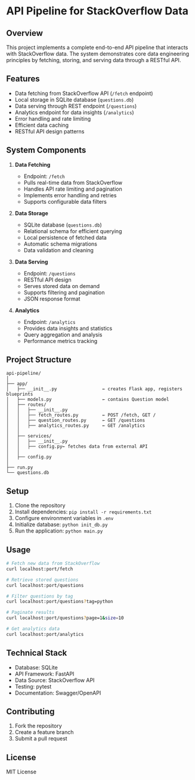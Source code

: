 # API Pipeline for StackOverflow Data

## Overview
This project implements a complete end-to-end API pipeline that interacts with StackOverflow data. The system demonstrates core data engineering principles by fetching, storing, and serving data through a RESTful API.

## Features
- Data fetching from StackOverflow API (`/fetch` endpoint)
- Local storage in SQLite database (`questions.db`)
- Data serving through REST endpoint (`/questions`)
- Analytics endpoint for data insights (`/analytics`)
- Error handling and rate limiting
- Efficient data caching
- RESTful API design patterns

## System Components
1. **Data Fetching**
    - Endpoint: `/fetch`
    - Pulls real-time data from StackOverflow
    - Handles API rate limiting and pagination
    - Implements error handling and retries
    - Supports configurable data filters

2. **Data Storage**
    - SQLite database (`questions.db`)
    - Relational schema for efficient querying
    - Local persistence of fetched data
    - Automatic schema migrations
    - Data validation and cleaning

3. **Data Serving**
    - Endpoint: `/questions`
    - RESTful API design
    - Serves stored data on demand
    - Supports filtering and pagination
    - JSON response format

4. **Analytics**
    - Endpoint: `/analytics`
    - Provides data insights and statistics
    - Query aggregation and analysis
    - Performance metrics tracking

## Project Structure
```
api-pipeline/
│
├── app/
│   ├── __init__.py                 ← creates Flask app, registers blueprints
│   ├── models.py                   ← contains Question model
│   ├── routes/
│   │   ├── __init__.py
│   │   ├── fetch_routes.py         ← POST /fetch, GET /
│   │   ├── question_routes.py      ← GET /questions
│   │   ├── analytics_routes.py     ← GET /analytics
│   │
│   ├── services/
│   │   ├── __init__.py
│   │   ├── config.py← fetches data from external API
│   │   
│   ├── config.py
│
├── run.py
└── questions.db

```

## Setup
1. Clone the repository
2. Install dependencies: `pip install -r requirements.txt`
3. Configure environment variables in `.env`
4. Initialize database: `python init_db.py`
5. Run the application: `python main.py`

## Usage
```bash
# Fetch new data from StackOverflow
curl localhost:port/fetch

# Retrieve stored questions
curl localhost:port/questions

# Filter questions by tag
curl localhost:port/questions?tag=python

# Paginate results
curl localhost:port/questions?page=1&size=10

# Get analytics data
curl localhost:port/analytics
```

## Technical Stack
- Database: SQLite
- API Framework: FastAPI
- Data Source: StackOverflow API
- Testing: pytest
- Documentation: Swagger/OpenAPI

## Contributing
1. Fork the repository
2. Create a feature branch
3. Submit a pull request

## License
MIT License